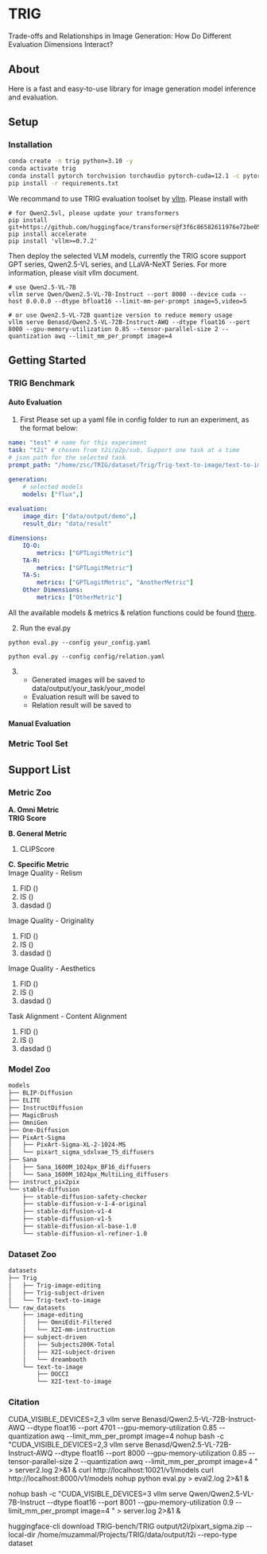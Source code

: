 # TRIG
Trade-offs and Relationships in Image Generation: How Do Different Evaluation Dimensions Interact?

## About
Here is a fast and easy-to-use library for image generation model inference and evaluation.


## Setup
### Installation
```bash
conda create -n trig python=3.10 -y
conda activate trig
conda install pytorch torchvision torchaudio pytorch-cuda=12.1 -c pytorch -c nvidia
pip install -r requirements.txt
```
We recommand to use TRIG evaluation toolset by [vllm](https://github.com/vllm-project/vllm). Please install with
```
# for Qwen2.5vl, please update your transformers
pip install git+https://github.com/huggingface/transformers@f3f6c86582611976e72be054675e2bf0abb5f775
pip install accelerate
pip install 'vllm>=0.7.2'
```
Then deploy the selected VLM models, currently the TRIG score support GPT series, Qwen2.5-VL series, and LLaVA-NeXT Series. For more information, please visit vllm document.
```
# use Qwen2.5-VL-7B
vllm serve Qwen/Qwen2.5-VL-7B-Instruct --port 8000 --device cuda --host 0.0.0.0 --dtype bfloat16 --limit-mm-per-prompt image=5,video=5

# or use Qwen2.5-VL-72B quantize version to reduce memory usage
vllm serve Benasd/Qwen2.5-VL-72B-Instruct-AWQ --dtype float16 --port 8000 --gpu-memory-utilization 0.85 --tensor-parallel-size 2 --quantization awq --limit_mm_per_prompt image=4
```

## Getting Started
### TRIG Benchmark
#### Auto Evaluation
1. First Please set up a yaml file in config folder to run an experiment, as the format below:
```yaml
name: "test" # name for this experiment
task: "t2i" # chosen from t2i/p2p/sub, Support one task at a time
# json path for the selected task
prompt_path: "/home/zsc/TRIG/dataset/Trig/Trig-text-to-image/text-to-imgae-new1.json"

generation:
    # selected models
    models: ["flux",]
    
evaluation:
    image_dir: ["data/output/demo",]
    result_dir: "data/result"

dimensions:
    IQ-O:
        metrics: ["GPTLogitMetric"]
    TA-R:
        metrics: ["GPTLogitMetric"]
    TA-S:
        metrics: ["GPTLogitMetric", "AnotherMetric"]
    Other Dimensions:
        metrics: ["OtherMetric"]
```
All the available models & metrics & relation functions could be found [there]().

2. Run the eval.py
```
python eval.py --config your_config.yaml

python eval.py --config config/relation.yaml   
```
3. 
   - Generated images will be saved to data/output/your_task/your_model
   - Evaluation result will be saved to 
   - Relation result will be saved to 

#### Manual Evaluation

### Metric Tool Set
## Support List
### Metric Zoo
**A. Omni Metric**  
**TRIG Score**

**B. General Metric**
1. CLIPScore

**C. Specific Metric**  
Image Quality - Relism
1. FID ()
2. IS ()
3. dasdad ()

Image Quality - Originality
1. FID ()
2. IS ()
3. dasdad ()

Image Quality - Aesthetics
1. FID ()
2. IS ()
3. dasdad ()

Task Alignment - Content Alignment
1. FID ()
2. IS ()
3. dasdad ()
### Model Zoo
```bash
models
├── BLIP-Diffusion
├── ELITE
├── InstructDiffusion
├── MagicBrush
├── OmniGen
├── One-Diffusion
├── PixArt-Sigma
│   ├── PixArt-Sigma-XL-2-1024-MS
│   └── pixart_sigma_sdxlvae_T5_diffusers
├── Sana
│   ├── Sana_1600M_1024px_BF16_diffusers
│   └── Sana_1600M_1024px_MultiLing_diffusers
├── instruct_pix2pix
└── stable-diffusion
    ├── stable-diffusion-safety-checker
    ├── stable-diffusion-v-1-4-original
    ├── stable-diffusion-v1-4
    ├── stable-diffusion-v1-5
    ├── stable-diffusion-xl-base-1.0
    └── stable-diffusion-xl-refiner-1.0
```

### Dataset Zoo
```bash
datasets
├── Trig
│   ├── Trig-image-editing
│   ├── Trig-subject-driven
│   └── Trig-text-to-image
└── raw_datasets
    ├── image-editing
    │   ├── OmniEdit-Filtered
    │   └── X2I-mm-instruction
    ├── subject-driven
    │   ├── Subjects200K-Total
    │   ├── X2I-subject-driven
    │   └── dreambooth
    └── text-to-image
        ├── DOCCI
        └── X2I-text-to-image
```



### Citation

CUDA_VISIBLE_DEVICES=2,3 vllm serve Benasd/Qwen2.5-VL-72B-Instruct-AWQ --dtype float16 --port 4701 --gpu-memory-utilization 0.85 --quantization awq --limit_mm_per_prompt image=4
nohup bash -c "CUDA_VISIBLE_DEVICES=2,3 vllm serve Benasd/Qwen2.5-VL-72B-Instruct-AWQ --dtype float16 --port 8000 --gpu-memory-utilization 0.85 --tensor-parallel-size 2 --quantization awq --limit_mm_per_prompt image=4 " > server2.log 2>&1 &
curl http://localhost:10021/v1/models
curl http://localhost:8000/v1/models
nohup python eval.py > eval2.log 2>&1 &

nohup bash -c "CUDA_VISIBLE_DEVICES=3 vllm serve Qwen/Qwen2.5-VL-7B-Instruct --dtype float16 --port 8001 --gpu-memory-utilization 0.9 --limit_mm_per_prompt image=4 " > server.log 2>&1 &

huggingface-cli download TRIG-bench/TRIG output/t2i/pixart_sigma.zip --local-dir /home/muzammal/Projects/TRIG/data/output/t2i --repo-type dataset